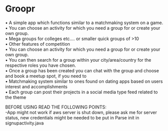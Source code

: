 # Groopr
  
•	A simple app which functions similar to a matchmaking system on a game.  
•	You can choose an activity for which you need a group for or create your own group.  
•	Mega groups for colleges etc…. or smaller quick groups of >10  
•	Other features of competition  
•	You can choose an activity for which you need a group for or create your own group.  
•	You can then search for a group within your city/area/country for the respective roles you have chosen.  
•	Once a group has been created you can chat with the group and choose and book a meetup spot, if you need to  
•	Matchmaking system similar to ones found on dating apps based on users interest and accomplishments  
•	Each group can post their projects in a social media type feed related to the theme  

BEFORE USING READ THE FOLLOWING POINTS:  
-App might not work if aws server is shut down, please ask me for server status, new credentials might be needed to be put in Parse init in signupactivity.java

